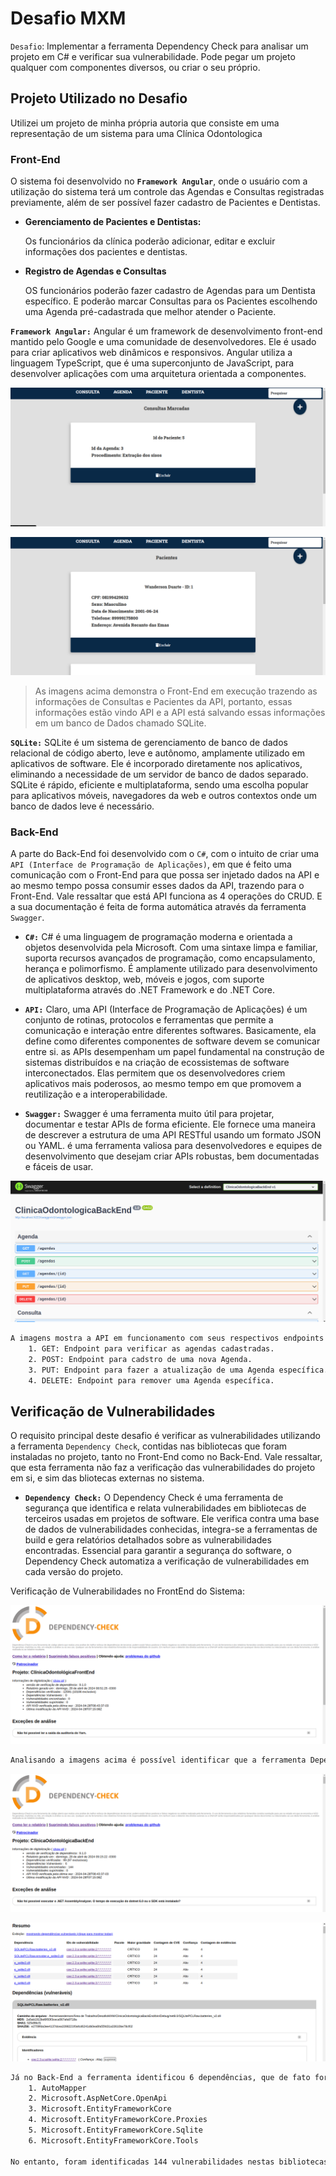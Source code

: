 # Desafio MXM

`Desafio`: Implementar a ferramenta Dependency Check para analisar um projeto em C# e verificar sua vulnerabilidade. Pode pegar um projeto qualquer com componentes diversos, ou criar o seu próprio.

## Projeto Utilizado no Desafio

Utilizei um projeto de minha própria autoria que consiste em uma representação de um sistema para uma Clínica Odontologica

### Front-End

O sistema foi desenvolvido no **`Framework Angular`**, onde o usuário com a utilização do sistema terá um controle das Agendas e Consultas registradas previamente, além de ser possível fazer cadastro de Pacientes e Dentistas.

- **Gerenciamento de Pacientes e Dentistas:**

    Os funcionários da clínica poderão adicionar, editar e excluir informações dos pacientes e dentistas.

- **Registro de Agendas e Consultas**

    OS funcionários poderão fazer cadastro de Agendas para um Dentista específico. E poderão marcar Consultas para os Pacientes escolhendo uma Agenda pré-cadastrada que melhor atender o Paciente.

**`Framework Angular:`** Angular é um framework de desenvolvimento front-end mantido pelo Google e uma comunidade de desenvolvedores. Ele é usado para criar aplicativos web dinâmicos e responsivos. Angular utiliza a linguagem TypeScript, que é uma superconjunto de JavaScript, para desenvolver aplicações com uma arquitetura orientada a componentes.

![AngularFrontEnd](ImagensProjeto/pagina_consulta.png)

![AngularFrontEnd](ImagensProjeto/pagina_paciente.png)

>As imagens acima demonstra o Front-End em execução trazendo as informações de Consultas e Pacientes da API, portanto, essas informações estão vindo API e a API está salvando essas informações em um banco de Dados chamado SQLite.

**`SQLite:`** SQLite é um sistema de gerenciamento de banco de dados relacional de código aberto, leve e autônomo, amplamente utilizado em aplicativos de software. Ele é incorporado diretamente nos aplicativos, eliminando a necessidade de um servidor de banco de dados separado. SQLite é rápido, eficiente e multiplataforma, sendo uma escolha popular para aplicativos móveis, navegadores da web e outros contextos onde um banco de dados leve é necessário.

### Back-End

A parte do Back-End foi desenvolvido com o `C#`, com o intuito de criar uma `API (Interface de Programação de Aplicações)`, em que é feito uma comunicação com o Front-End para que possa ser injetado dados na API e ao mesmo tempo possa consumir esses dados da API, trazendo para o Front-End. Vale ressaltar que está API funciona as 4 operações do CRUD. E a sua documentação é feita de forma automática através da ferramenta `Swagger`.

- **`C#:`** C# é uma linguagem de programação moderna e orientada a objetos desenvolvida pela Microsoft. Com uma sintaxe limpa e familiar, suporta recursos avançados de programação, como encapsulamento, herança e polimorfismo. É amplamente utilizado para desenvolvimento de aplicativos desktop, web, móveis e jogos, com suporte multiplataforma através do .NET Framework e do .NET Core.

- **`API:`** Claro, uma API (Interface de Programação de Aplicações) é um conjunto de rotinas, protocolos e ferramentas que permite a comunicação e interação entre diferentes softwares. Basicamente, ela define como diferentes componentes de software devem se comunicar entre si. as APIs desempenham um papel fundamental na construção de sistemas distribuídos e na criação de ecossistemas de software interconectados. Elas permitem que os desenvolvedores criem aplicativos mais poderosos, ao mesmo tempo em que promovem a reutilização e a interoperabilidade.

- **`Swagger:`** Swagger é uma ferramenta muito útil para projetar, documentar e testar APIs de forma eficiente. Ele fornece uma maneira de descrever a estrutura de uma API RESTful usando um formato JSON ou YAML. é uma ferramenta valiosa para desenvolvedores e equipes de desenvolvimento que desejam criar APIs robustas, bem documentadas e fáceis de usar.

![Swagger](ImagensProjeto/pagina_swagger.png)

```txt
A imagens mostra a API em funcionamento com seus respectivos endpoints de Agenda contendo as funcionalidades do CRUD.
    1. GET: Endpoint para verificar as agendas cadastradas.
    2. POST: Endpoint para cadstro de uma nova Agenda.
    3. PUT: Endpoint para fazer a atualização de uma Agenda específica.
    4. DELETE: Endpoint para remover uma Agenda específica.
```

## Verificação de Vulnerabilidades

O requisito principal deste desafio é verificar as vulnerabilidades utilizando a ferramenta `Dependency Check`, contidas nas bibliotecas que foram instaladas no projeto, tanto no Front-End como no Back-End. Vale ressaltar, que esta ferramenta não faz a verificação das vulnerabilidades do projeto em si, e sim das bliotecas externas no sistema.

- **`Dependency Check:`** O Dependency Check é uma ferramenta de segurança que identifica e relata vulnerabilidades em bibliotecas de terceiros usadas em projetos de software. Ele verifica contra uma base de dados de vulnerabilidades conhecidas, integra-se a ferramentas de build e gera relatórios detalhados sobre as vulnerabilidades encontradas. Essencial para garantir a segurança do software, o Dependency Check automatiza a verificação de vulnerabilidades em cada versão do projeto.

Verificação de Vulnerabilidades no FrontEnd do Sistema:

![DependencyCheckFrontEnd](ImagensProjeto/dep_check_pag_inicial_frontend.png)

```txt
Analisando a imagens acima é possível identificar que a ferramenta Dependency Check não identificou nenhum tipo vulnerabilidades no Front-End do sistema.
```

![DependencyCheckBackEnd](ImagensProjeto/dep_check_pag_inicial_backend.png)

![DependencyCheckBackEnd](ImagensProjeto/dep_check_pag_resumo_backend.png)

```txt
Já no Back-End a ferramenta identificou 6 dependências, que de fato foram instaladas 6 bibliotecas externas:
    1. AutoMapper
    2. Microsoft.AspNetCore.OpenApi
    3. Microsoft.EntityFrameworkCore
    4. Microsoft.EntityFrameworkCore.Proxies
    5. Microsoft.EntityFrameworkCore.Sqlite
    6. Microsoft.EntityFrameworkCore.Tools

No entanto, foram identificadas 144 vulnerabilidades nestas bibliotecas, isso significa que o sistema não é tão seguro, e futuramente com a utilização constante do sistema, caso ele seja implementado, pode acontecer algumas falhas, deixando as informações do banco de dados em risco. Por tanto, com o conhecimento das vulnerabilidades presentes no sistema fornecido pela ferramenta Dependency Check, o ideal a se fazer é fazer a análise detalhadamente das vulnerabilidades e consequentemente fazer a solução das mesmas.
```
